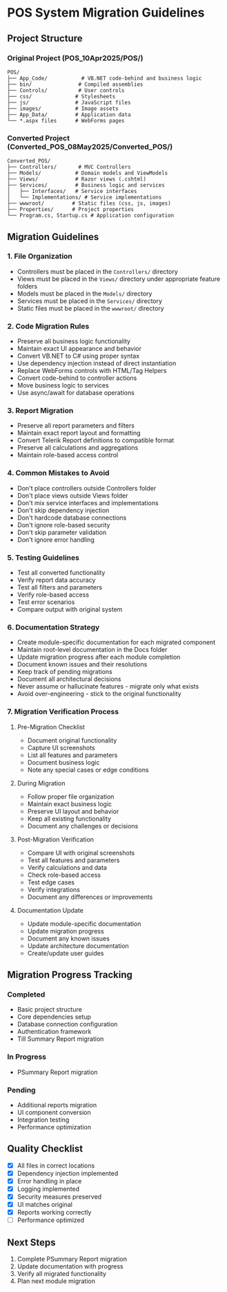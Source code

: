 # POS System Migration Guidelines

## Project Structure

### Original Project (POS_10Apr2025/POS/)
```
POS/
├── App_Code/           # VB.NET code-behind and business logic
├── bin/               # Compiled assemblies
├── Controls/          # User controls
├── css/              # Stylesheets
├── js/               # JavaScript files
├── images/           # Image assets
├── App_Data/         # Application data
└── *.aspx files      # WebForms pages
```

### Converted Project (Converted_POS_08May2025/Converted_POS/)
```
Converted_POS/
├── Controllers/       # MVC Controllers
├── Models/           # Domain models and ViewModels
├── Views/            # Razor views (.cshtml)
├── Services/         # Business logic and services
│   ├── Interfaces/   # Service interfaces
│   └── Implementations/ # Service implementations
├── wwwroot/         # Static files (css, js, images)
├── Properties/      # Project properties
└── Program.cs, Startup.cs # Application configuration
```

## Migration Guidelines

### 1. File Organization
- Controllers must be placed in the `Controllers/` directory
- Views must be placed in the `Views/` directory under appropriate feature folders
- Models must be placed in the `Models/` directory
- Services must be placed in the `Services/` directory
- Static files must be placed in the `wwwroot/` directory

### 2. Code Migration Rules
- Preserve all business logic functionality
- Maintain exact UI appearance and behavior
- Convert VB.NET to C# using proper syntax
- Use dependency injection instead of direct instantiation
- Replace WebForms controls with HTML/Tag Helpers
- Convert code-behind to controller actions
- Move business logic to services
- Use async/await for database operations

### 3. Report Migration
- Preserve all report parameters and filters
- Maintain exact report layout and formatting
- Convert Telerik Report definitions to compatible format
- Preserve all calculations and aggregations
- Maintain role-based access control

### 4. Common Mistakes to Avoid
- Don't place controllers outside Controllers folder
- Don't place views outside Views folder
- Don't mix service interfaces and implementations
- Don't skip dependency injection
- Don't hardcode database connections
- Don't ignore role-based security
- Don't skip parameter validation
- Don't ignore error handling

### 5. Testing Guidelines
- Test all converted functionality
- Verify report data accuracy
- Test all filters and parameters
- Verify role-based access
- Test error scenarios
- Compare output with original system

### 6. Documentation Strategy
- Create module-specific documentation for each migrated component
- Maintain root-level documentation in the Docs folder
- Update migration progress after each module completion
- Document known issues and their resolutions
- Keep track of pending migrations
- Document all architectural decisions
- Never assume or hallucinate features - migrate only what exists
- Avoid over-engineering - stick to the original functionality

### 7. Migration Verification Process
1. Pre-Migration Checklist
   - Document original functionality
   - Capture UI screenshots
   - List all features and parameters
   - Document business logic
   - Note any special cases or edge conditions

2. During Migration
   - Follow proper file organization
   - Maintain exact business logic
   - Preserve UI layout and behavior
   - Keep all existing functionality
   - Document any challenges or decisions

3. Post-Migration Verification
   - Compare UI with original screenshots
   - Test all features and parameters
   - Verify calculations and data
   - Check role-based access
   - Test edge cases
   - Verify integrations
   - Document any differences or improvements

4. Documentation Update
   - Update module-specific documentation
   - Update migration progress
   - Document any known issues
   - Update architecture documentation
   - Create/update user guides

## Migration Progress Tracking

### Completed
- Basic project structure
- Core dependencies setup
- Database connection configuration
- Authentication framework
- Till Summary Report migration

### In Progress
- PSummary Report migration

### Pending
- Additional reports migration
- UI component conversion
- Integration testing
- Performance optimization

## Quality Checklist

- [x] All files in correct locations
- [x] Dependency injection implemented
- [x] Error handling in place
- [x] Logging implemented
- [x] Security measures preserved
- [x] UI matches original
- [x] Reports working correctly
- [ ] Performance optimized

## Next Steps
1. Complete PSummary Report migration
2. Update documentation with progress
3. Verify all migrated functionality
4. Plan next module migration 